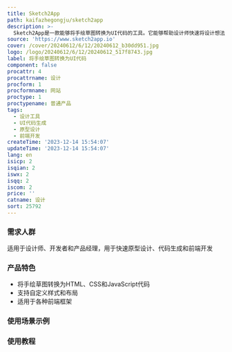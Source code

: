 ```yaml
---
title: Sketch2App
path: kaifazhegongju/sketch2app
description: >-
  Sketch2App是一款能够将手绘草图转换为UI代码的工具。它能够帮助设计师快速将设计想法转化为可运行的前端代码，提高工作效率。Sketch2App具有简单易用的界面，可以生成适用于各种前端框架的代码。它可以将用户的手绘草图自动转换为HTML、CSS和JavaScript代码，并支持自定义样式和布局。Sketch2App适用于设计师、开发者和产品经理，可以用于快速原型设计、代码生成和前端开发。
source: 'https://www.sketch2app.io'
cover: /cover/20240612/6/12/20240612_b30dd951.jpg
logo: /logo/20240612/6/12/20240612_517f8743.jpg
label: 将手绘草图转换为UI代码
component: false
procattr: 4
procattrname: 设计
procform: 1
procformname: 网站
proctype: 1
proctypename: 普通产品
tags:
  - 设计工具
  - UI代码生成
  - 原型设计
  - 前端开发
createTime: '2023-12-14 15:54:07'
updateTime: '2023-12-14 15:54:07'
lang: en
isicp: 2
isqian: 2
iswx: 2
isqq: 2
iscom: 2
price: ''
catname: 设计
sort: 25792
---
```




### 需求人群
适用于设计师、开发者和产品经理，用于快速原型设计、代码生成和前端开发

### 产品特色
- 将手绘草图转换为HTML、CSS和JavaScript代码
- 支持自定义样式和布局
- 适用于各种前端框架

### 使用场景示例


### 使用教程


  
